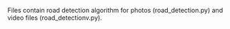 Files contain road detection algorithm for photos (road_detection.py) and video files (road_detectionv.py).
